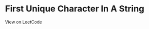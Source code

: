 # First Unique Character In A String
[View on LeetCode](https://leetcode.com/problems/first-unique-character-in-a-string/)

